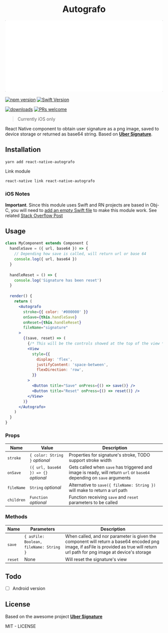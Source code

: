 <h1 align="center">Autografo</h1>

![React Native Autografo](resources/autografo.gif)

[![npm version](https://badge.fury.io/js/react-native-autografo.svg)](https://www.npmjs.com/package/react-native-autografo)
[![Swift Version](https://img.shields.io/badge/Swift-4.0.x-orange.svg)](https://swift.org)

[![downloads](https://img.shields.io/npm/dw/react-native-autografo.svg)](https://www.npmjs.com/package/react-native-autografo)
[![PRs welcome](https://img.shields.io/badge/PRs-welcome-brightgreen.svg)](https://github.com/nuremx/react-native-autografo/pulls)

> Currently iOS only

React Native component to obtain user signature as a png image, saved to device storage or returned as base64 string. Based on [**Uber Signature**](https://github.com/uber/UberSignature).

## Installation

```bash
yarn add react-native-autografo
```

Link module

```bash
react-native link react-native-autografo
```

### iOS Notes

**Important**. Since this module uses Swift and RN projects are based in Obj-C, you will need to <ins>add an empty Swift file</ins> to make this module work. See related [Stack Overflow Post](https://stackoverflow.com/questions/50096025/it-gives-errors-when-using-swift-static-library-with-objective-c-project)

## Usage

```jsx
class MyComponent extends Component {
  handleSave = ({ url, base64 }) => {
    // Depending how save is called, will return url or base 64
    console.log({ url, base64 })
  }

  handleReset = () => {
    console.log('Signature has been reset')
  }

  render() {
    return (
      <Autografo
        stroke={{ color: '#000000' }}
        onSave={this.handleSave}
        onReset={this.handleReset}
        fileName="signature"
      >
        {(save, reset) => (
          {/* This will be the controls showed at the top of the view */}
          <View
            style={{
              display: 'flex',
              justifyContent: 'space-between',
              flexDirection: 'row',
            }}
          >
            <Button title="Save" onPress={() => save()} />
            <Button title="Reset" onPress={() => reset()} />
          </View>
        )}
      </Autografo>
    )
  }
}
```

### Props

| Name       | Value                                | Description                                                                                                           |
| ---------- | ------------------------------------ | --------------------------------------------------------------------------------------------------------------------- |
| `stroke`   | `{ color: String }` _optional_       | Properties for signature's stroke, TODO support stroke width                                                          |
| `onSave`   | `({ url, base64 }) => {}` _optional_ | Gets called when `save` has triggered and image is ready, will return `url` or `base64` depending on `save` arguments |
| `fileName` | `String` _optional_                  | Alternative to `save({ fileName: String })` will make to return a url path                                            |
| `children` | `Function` _optional_                | Function receiving `save` and `reset` parameters to be called                                                         |

### Methods

| Name    | Parameters                              | Description                                                                                                                                                                        |
| ------- | --------------------------------------- | ---------------------------------------------------------------------------------------------------------------------------------------------------------------------------------- |
| `save`  | `{ asFile: Boolean, fileName: String }` | When called, and nor parameter is given the component will return a base64 encoded png image, if asFile is provided as true will return url path for png image at device's storage |
| `reset` | None                                    | Will reset the signature's view                                                                                                                                                    |

## Todo

- [ ] Android version

## License

Based on the awesome project [**Uber Signature**](https://github.com/uber/UberSignature)

MIT - LICENSE
